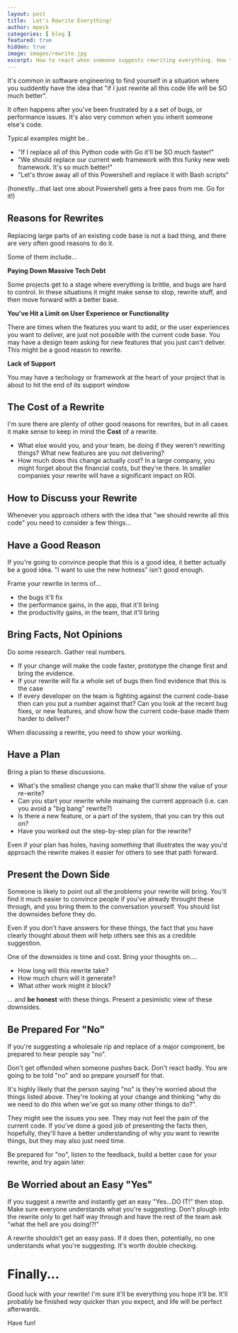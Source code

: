 ```yaml
---
layout: post
title:  Let's Rewrite Everything!
author: mpeck
categories: [ blog ]
featured: true
hidden: true
image: images/rewrite.jpg
excerpt: How to react when someone suggests rewriting everything. How to convince someone it's a good idea.
---
```


It's common in software engineering to find yourself in a situation where you suddently have the idea that "if I just rewrite all this code life will be SO much better". 

It often happens after you've been frustrated by a a set of bugs, or performance issues. It's also very common when you inherit someone else's code. 

Typical examples might be..

- "If I replace all of this Python code with Go it'll be SO much faster!"
- "We should replace our current web framework with this funky new web framework. It's so much better!"
- "Let's throw away all of this Powershell and replace it with Bash scripts"

(honestly...that last one about Powershell gets a free pass from me. Go for it!)

## Reasons for Rewrites

Replacing large parts of an existing code base is not a bad thing, and there are very often good reasons to do it.

Some of them include...

**Paying Down Massive Tech Debt**

Some projects get to a stage where everything is brittle, and bugs are hard to control. 
In these situations it might make sense to stop, rewrite stuff, and then move forward with a better base.

**You've Hit a Limit on User Experience or Functionality**

There are times when the features you want to add, or the user experiences you want to deliver, are just not possible with the current code base. You may have a design team asking for new features that you just can't deliver. This might be a good reason to rewrite.

**Lack of Support**

You may have a techology or framework at the heart of your project that is about to hit the end of its support window

## The Cost of a Rewrite

I'm sure there are plenty of other good reasons for rewrites, but in all cases it make sense to keep in mind the **Cost** of a rewrite. 

- What else would you, and your team, be doing if they weren't rewriting things? What new features are you *not* delivering? 
- How much does this change actually cost? In a large company, you might forget about the financial costs, but they're there. In smaller companies your rewrite will have a significant impact on ROI.

## How to Discuss your Rewrite

Whenever you approach others with the idea that "we should rewrite all this code" you need to consider a few things...

## Have a Good Reason

If you're going to convince people that this is a good idea, it better actually be a good idea. "I want to use the new hotness" isn't good enough. 

Frame your rewrite in terms of...

- the bugs it'll fix
- the performance gains, in the app, that it'll bring
- the productivity gains, in the team, that it'll bring

## Bring Facts, Not Opinions

Do some research. Gather real numbers.

- If your change will make the code faster, prototype the change first and bring the evidence.
- If your rewrite will fix a whole set of bugs then find evidence that this is the case
- If every developer on the team is fighting against the current code-base then can you put a number against that? Can you look at the recent bug fixes, or new features, and show how the current code-base made them harder to deliver? 

When discussing a rewrite, you need to show your working.

## Have a Plan

Bring a plan to these discussions. 

- What's the smallest change you can make that'll show the value of your re-write? 
- Can you start your rewrite while mainaing the current approach (i.e. can you avoid a "big bang" rewrite?)
- Is there a new feature, or a part of the system, that you can try this out on?
- Have you worked out the step-by-step plan for the rewrite?

Even if your plan has holes, having *something* that illustrates the way you'd approach the rewrite makes it easier for others to see that path forward.

## Present the Down Side

Someone is likely to point out all the problems your rewrite will bring. You'll find it much easier to convince people if you've already throught these through, and you bring them to the conversation yourself. You should list the downsides before they do.

Even if you don't have answers for these things, the fact that you have clearly thought about them will help others see this as a credible suggestion.

One of the downsides is time and cost. Bring your thoughts on....

- How long will this rewrite take? 
- How much churn will it generate? 
- What other work might it block?

... and **be honest** with these things. Present a pesimistic view of these downsides.

## Be Prepared For "No"

If you're suggesting a wholesale rip and replace of a major component, be prepared to hear people say "no". 

Don't get offended when someone pushes back. Don't react badly. You are going to be told "no" and so prepare yourself for that.

It's highly likely that the person saying "no" is they're worried about the things listed above. They're looking at your change and thinking "why do we need to do *this* when we've got so many other things to do?". 

They might see the issues you see. They may not feel the pain of the current code. If you've done a good job of presenting the facts then, hopefully, they'll have a better understanding of why you want to rewrite things, but they may also just need time.

Be prepared for "no", listen to the feedback, build a better case for your rewrite, and try again later. 

## Be Worried about an Easy "Yes"

If you suggest a rewrite and instantly get an easy "Yes...DO IT!" then stop. Make sure everyone understands what you're suggesting. Don't plough into the rewrite only to get half way through and have the rest of the team ask "what the hell are you doing!?!"

A rewrite shouldn't get an easy pass. If it does then, potentially, no one understands what you're suggesting. It's worth double checking.

# Finally...

Good luck with your rewrite! I'm sure it'll be everything you hope it'll be. It'll probably be finished *way* quicker than you expect, and life will be perfect afterwards. 

Have fun!







